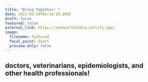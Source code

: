 ```yaml
---
title: "Bring Together! "
date: 2021-02-10T04:14:10.289Z
draft: false
featured: false
external_link: https://onehealthindia.netlify.app/
image:
  filename: featured
  focal_point: Smart
  preview_only: false
---
```

## **doctors, veterinarians, epidemiologists, and other health professionals!**